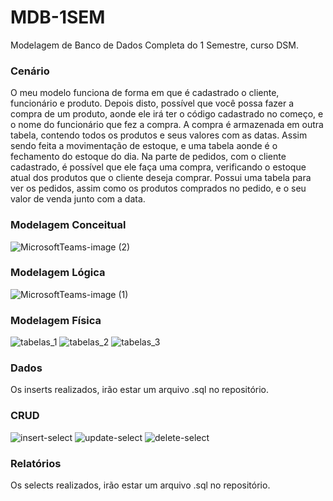 # MDB-1SEM
Modelagem de Banco de Dados Completa do 1 Semestre, curso DSM.

### Cenário
O meu modelo funciona de forma em que é cadastrado o cliente, funcionário e produto.
Depois disto, possível que você possa fazer a compra de um produto, aonde ele irá ter o código cadastrado no começo, e o nome do funcionário que fez a compra. A compra é armazenada em outra tabela, contendo todos os produtos e seus valores com as datas. Assim sendo feita a movimentação de estoque, e uma tabela aonde é o fechamento do estoque do dia.
Na parte de pedidos, com o cliente cadastrado, é possível que ele faça uma compra, verificando o estoque atual dos produtos que o cliente deseja comprar. Possui uma tabela para ver os pedidos, assim como os produtos comprados no pedido, e o seu valor de venda junto com a data.


### Modelagem Conceitual

![MicrosoftTeams-image (2)](https://github.com/Ra-Franco/MDB-1SEM/assets/95262964/51589277-d4a6-4a78-891e-a69571fc3f78)

### Modelagem Lógica

![MicrosoftTeams-image (1)](https://github.com/Ra-Franco/MDB-1SEM/assets/95262964/cb8f864a-02d9-46ba-856b-945b5cba3cfa)

### Modelagem Física

![tabelas_1](https://github.com/Ra-Franco/MDB-1SEM/assets/95262964/16f759db-9dc9-4b65-a1ae-a7b950f80b74)
![tabelas_2](https://github.com/Ra-Franco/MDB-1SEM/assets/95262964/5eef2d6c-2ee2-4349-a631-ea8593ff45a6)
![tabelas_3](https://github.com/Ra-Franco/MDB-1SEM/assets/95262964/f7822178-da5a-4378-b139-cfd585db163d)


### Dados  

Os inserts realizados, irão estar um arquivo .sql no repositório.

### CRUD 

![insert-select](https://github.com/Ra-Franco/MDB-1SEM/assets/95262964/aea1f700-2271-4e68-9520-fcdfe98c7657)
![update-select](https://github.com/Ra-Franco/MDB-1SEM/assets/95262964/51dd3605-c91c-4b1d-b189-4b2b7cd86873)
![delete-select](https://github.com/Ra-Franco/MDB-1SEM/assets/95262964/f52bc945-1ccf-4e9e-b5e9-f85ee47a1ed1)

### Relatórios

Os selects realizados, irão estar um arquivo .sql no repositório.
